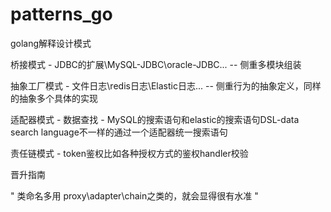 # patterns_go

golang解释设计模式


桥接模式 - JDBC的扩展\MySQL-JDBC\oracle-JDBC...  -- 侧重多模块组装

抽象工厂模式 - 文件日志\redis日志\Elastic日志...   -- 侧重行为的抽象定义，同样的抽象多个具体的实现

适配器模式 - 数据查找 - MySQL的搜索语句和elastic的搜索语句DSL-data search language不一样的通过一个适配器统一搜索语句

责任链模式 - token鉴权比如各种授权方式的鉴权handler校验





晋升指南

" 类命名多用 proxy\adapter\chain之类的，就会显得很有水准 "